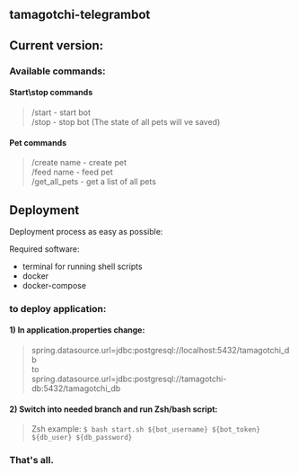 ## tamagotchi-telegrambot

## Current version: 

### Available commands:

#### Start\stop commands 

>/start - start bot  
>/stop - stop bot (The state of all pets will ve saved) 

#### Pet commands  

>/create name - create pet  
>/feed name - feed pet  
>/get_all_pets - get a list of all pets

## Deployment
Deployment process as easy as possible:

Required software:
- terminal for running shell scripts
- docker
- docker-compose

### to deploy application:
#### 1) In application.properties change:  
>spring.datasource.url=jdbc:postgresql://localhost:5432/tamagotchi_db  
>to  
>spring.datasource.url=jdbc:postgresql://tamagotchi-db:5432/tamagotchi_db
#### 2) Switch into needed branch and run Zsh/bash script: 
>Zsh example: `$ bash start.sh ${bot_username} ${bot_token} ${db_user} ${db_password}`

### That's all.
